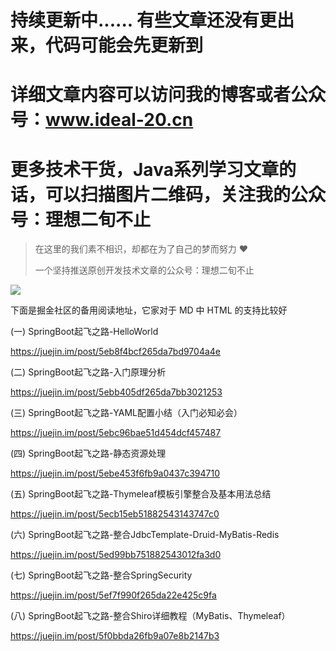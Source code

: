 # 持续更新中...... 有些文章还没有更出来，代码可能会先更新到

# 详细文章内容可以访问我的博客或者公众号：www.ideal-20.cn

# 更多技术干货，Java系列学习文章的话，可以扫描图片二维码，关注我的公众号：理想二旬不止

> 在这里的我们素不相识，却都在为了自己的梦而努力 ❤
>
> 一个坚持推送原创开发技术文章的公众号：理想二旬不止

![](https://user-gold-cdn.xitu.io/2020/5/26/17251a1a644c039e?w=600&h=600&f=png&s=339935)

下面是掘金社区的备用阅读地址，它家对于 MD 中 HTML 的支持比较好

(一) SpringBoot起飞之路-HelloWorld

https://juejin.im/post/5eb8f4bcf265da7bd9704a4e

(二) SpringBoot起飞之路-入门原理分析

https://juejin.im/post/5ebb405df265da7bb3021253

(三) SpringBoot起飞之路-YAML配置小结（入门必知必会）

https://juejin.im/post/5ebc96bae51d454dcf457487

(四) SpringBoot起飞之路-静态资源处理

https://juejin.im/post/5ebe453f6fb9a0437c394710

(五) SpringBoot起飞之路-Thymeleaf模板引擎整合及基本用法总结

https://juejin.im/post/5ecb15eb51882543143747c0

(六) SpringBoot起飞之路-整合JdbcTemplate-Druid-MyBatis-Redis

https://juejin.im/post/5ed99bb751882543012fa3d0


(七) SpringBoot起飞之路-整合SpringSecurity

https://juejin.im/post/5ef7f990f265da22e425c9fa

(八) SpringBoot起飞之路-整合Shiro详细教程（MyBatis、Thymeleaf）

https://juejin.im/post/5f0bbda26fb9a07e8b2147b3

